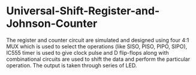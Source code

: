 # Universal-Shift-Register-and-Johnson-Counter
The register and counter circuit are simulated and designed using four 4:1 MUX which is used to select the operations (like SISO, PISO, PIPO, SIPO), IC555 timer is used to give clock pulse and D flip-flops along with combinational circuits are used to shift the data and perform the particular operation. The output is taken through series of LED.
